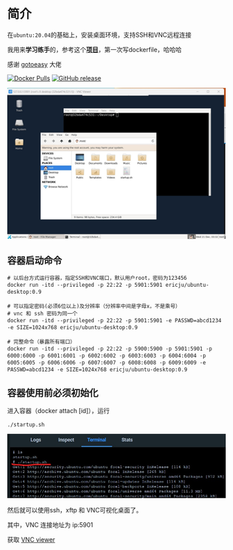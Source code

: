 # 简介

在`ubuntu:20.04`的基础上，安装桌面环境，支持SSH和VNC远程连接

我用来**学习练手**的，参考这个[**项目**](https://github.com/gotoeasy/docker-ubuntu-desktop)，第一次写dockerfile，哈哈哈<br>

感谢 [gotoeasy](https://github.com/gotoeasy/docker-ubuntu-desktop) 大佬

[![Docker Pulls](https://img.shields.io/docker/pulls/gotoeasy/ubuntu-desktop)](https://hub.docker.com/r/ericju/ubuntu-desktop)
[![GitHub release](https://img.shields.io/github/release/gotoeasy/docker-ubuntu-desktop.svg)](https://github.com/Eric-is-good/docker-ubuntu-desktop)

![](https://github.com/Eric-is-good/docker-ubuntu-desktop/blob/main/pics/1.jpg)



## **容器启动命令**

```shell
# 以后台方式运行容器，指定SSH和VNC端口，默认用户root，密码为123456
docker run -itd --privileged -p 22:22 -p 5901:5901 ericju/ubuntu-desktop:0.9

# 可以指定密码(必须6位以上)及分辨率（分辨率中间是字母x，不是乘号）
# vnc 和 ssh 密码为同一个
docker run -itd --privileged -p 22:22 -p 5901:5901 -e PASSWD=abcd1234 -e SIZE=1024x768 ericju/ubuntu-desktop:0.9

# 完整命令（暴露所有端口）
docker run -itd --privileged -p 22:22 -p 5900:5900 -p 5901:5901 -p 6000:6000 -p 6001:6001 -p 6002:6002 -p 6003:6003 -p 6004:6004 -p 6005:6005 -p 6006:6006 -p 6007:6007 -p 6008:6008 -p 6009:6009 -e PASSWD=abcd1234 -e SIZE=1024x768 ericju/ubuntu-desktop:0.9
```



## 容器使用前必须初始化

进入容器（docker attach [id]），运行 

```shell
./startup.sh
```

![](https://github.com/Eric-is-good/docker-ubuntu-desktop/blob/main/pics/0.jpg)

然后就可以使用ssh，xftp 和 VNC可视化桌面了。

其中，VNC 连接地址为 ip:5901



获取 [VNC viewer](https://www.realvnc.com/en/connect/download/viewer/)